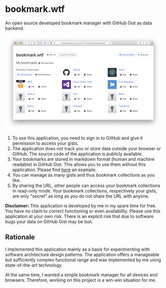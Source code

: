 # bookmark.wtf

An open source developed bookmark manager with GitHub Gist as data backend.

<a href="https://bookmark.wtf/c8ddcf1dd5112399e97923508ed0ab56"><img src="./screenshot.png"/></a>

1. To use this application, you need to sign in to GitHub and give it permission
   to access your gists.
1. The application does not track you or store data outside your browser or
   GitHub. The source code of the application is publicly available.
1. Your bookmarks are stored in markdown format (human and machine readable) in
   GitHub Gist. This allows you to use them without this application. Please
   find [here](https://gist.github.com/clebert/c8ddcf1dd5112399e97923508ed0ab56)
   an example.
1. You can manage as many gists and thus bookmark collections as you like.
1. By sharing the URL, other people can access your bookmark collections in
   read-only mode. Your bookmark collections, respectively your gists, are only
   "secret" as long as you do not share the URL with anyone.

**Disclaimer:** This application is developed by me in my spare time for free.
You have no claim to correct functioning or even availability. Please use this
application at your own risk. There is an explicit risk that due to software
bugs your data on GitHub Gist may be lost.

## Rationale

I implemented this application mainly as a basis for experimenting with software
architecture design patterns. The application offers a manageable but
sufficiently complex functional range and was implemented by me using
state-of-the-art technology.

At the same time, I wanted a simple bookmark manager for all devices and
browsers. Therefore, working on this project is a win-win situation for me.
